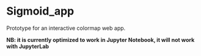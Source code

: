# Sigmoid_app
Prototype for an interactive colormap web app.

__NB: it is currently optimized to work in Jupyter Notebook, it will not work with JupyterLab__
